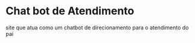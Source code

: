 # Chat bot de Atendimento
site que atua como um chatbot de direcionamento para o atendimento do pai
